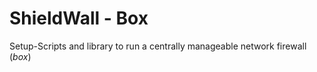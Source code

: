 # ShieldWall - Box

Setup-Scripts and library to run a centrally manageable network firewall (*box*)
